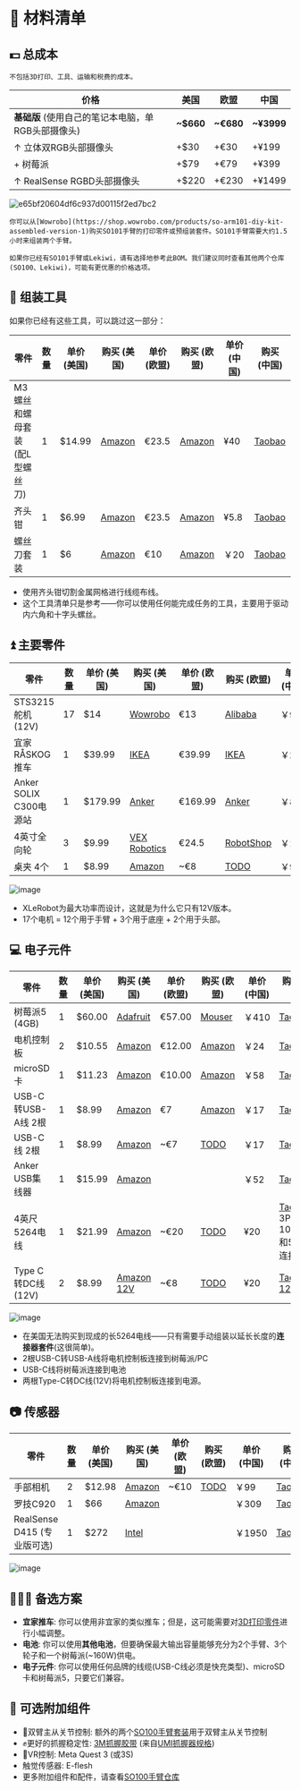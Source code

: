 # 🛒 **材料清单**

## 💵 总成本 

```{note}
不包括3D打印、工具、运输和税费的成本。
```

| 价格 | 美国 | 欧盟 | 中国 |
| --- | --- | --- | --- |
| **基础版** (使用自己的笔记本电脑，单RGB头部摄像头) | **~$660** | **~€680** | **~¥3999** |
| ↑ 立体双RGB头部摄像头 | +$30 | +€30 | +¥199 |
| + 树莓派 | +$79 | +€79 | +¥399 |
| ↑ RealSense RGBD头部摄像头 | +$220 | +€230 | +¥1499 |

![e65bf20604df6c937d00115f2ed7bc2](https://github.com/user-attachments/assets/cdef7558-935d-4e31-a612-f747dfc61340)

```{tip}
你可以从[Wowrobo](https://shop.wowrobo.com/products/so-arm101-diy-kit-assembled-version-1)购买SO101手臂的打印零件或预组装套件。SO101手臂需要大约1.5小时来组装两个手臂。
```

```{note}
如果你已经有SO101手臂或Lekiwi，请有选择地参考此BOM。我们建议同时查看其他两个仓库(SO100、Lekiwi)，可能有更优惠的价格选项。
```

## 🔨 组装工具 

如果你已经有这些工具，可以跳过这一部分：

| 零件 | 数量 | 单价 (美国) | 购买 (美国) | 单价 (欧盟) | 购买 (欧盟) | 单价 (中国) | 购买 (中国) |
| --- | --- | --- | --- | --- | --- | --- | --- |
| M3螺丝和螺母套装 (配L型螺丝刀) | 1 | $14.99 | [Amazon](https://a.co/d/4NfBpNS) | €23.5 | [Amazon](https://www.amazon.fr/Cylindrique-Inoxydable-M2-Socket-Assortiment/dp/B09Y8WYFWD/) | ¥40 | [Taobao](https://item.taobao.com/item.htm?abbucket=14&detail_redpacket_pop=true&id=614760389801&ltk2=1745773029845cww4kdo78gamgx9c4hl35&ns=1&priceTId=2100c82517457730113487286e0bc2&query=m3%E5%86%85%E5%85%AD%E8%A7%92%E8%9E%BA%E4%B8%9D%E5%A5%97%E8%A3%85&skuId=4501144438660&spm=a21n57.1.hoverItem.20&utparam=%7B%22aplus_abtest%22%3A%2256d17236f81617358b208d1cf05155cf%22%7D&xxc=taobaoSearch) |
| 齐头钳 | 1 | $6.99 | [Amazon](https://a.co/d/61KlrZp) | €23.5 | [Amazon](https://www.amazon.fr/Cylindrique-Inoxydable-M2-Socket-Assortiment/dp/B09Y8WYFWD/) | ¥5.8 | [Taobao](https://item.taobao.com/item.htm?abbucket=14&detail_redpacket_pop=true&id=706039364576&ltk2=1745773187187erh7ued4gqcyyk5573rir&ns=1&priceTId=2100c82517457731790992641e0bc2&query=%E5%89%AA%E7%BA%BF%E9%92%B3&skuId=4964064736437&spm=a21n57.1.hoverItem.5&utparam=%7B%22aplus_abtest%22%3A%22474017eea48950332239eaf78d326730%22%7D&xxc=taobaoSearch) |
| 螺丝刀套装 | 1 | $6 | [Amazon](https://www.amazon.com/Precision-Phillips-Screwdriver-Electronics-Computer/dp/B0DB227RTH) | €10 | [Amazon](https://www.amazon.fr/dp/B08ZXVMVYD/) | ￥20 | [Taobao](https://e.tb.cn/h.6ReL0wwgtPuSmNV?tk=3rLDV10AVtr) |
- 使用齐头钳切割金属网格进行线缆布线。
- 这个工具清单只是参考——你可以使用任何能完成任务的工具，主要用于驱动内六角和十字头螺丝。

## ⏫ 主要零件

| 零件 | 数量 | 单价 (美国) | 购买 (美国) | 单价 (欧盟) | 购买 (欧盟) | 单价 (中国) | 购买 (中国) |
| --- | --- | --- | --- | --- | --- | --- | --- |
| STS3215舵机 (12V) | 17 | $14 | [Wowrobo](https://shop.wowrobo.com/products/feetech-sts3215-servo-12v-30kg-high-torque-servo-for-so-arm100) | €13 | [Alibaba](https://www.alibaba.com/product-detail/6PCS-7-4V-STS3215-Servos-for_1600523509006.html) | ￥97 | [TaoBao](https://item.taobao.com/item.htm?id=712179366565&skuId=5268252241438) |
| 宜家RÅSKOG推车 | 1 | $39.99 | [IKEA](https://www.ikea.com/us/en/p/raskog-utility-cart-black-40582181/#content) | €39.99 | [IKEA](https://www.ikea.com/nl/en/p/raskog-trolley-white-30586783/) | ￥249 | [IKEA](https://www.ikea.cn/cn/zh/p/raskog-la-si-ke-shou-tui-che-bai-se-70376721/) |
| Anker SOLIX C300电源站 | 1 | $179.99 | [Anker](https://www.ankersolix.com/products/c300-dc?variant=49702163972426&ref=naviMenu_pps) | €169.99 | [Anker](https://www.anker.com/eu-en/products/a17260z1?variant=44598991323326&ref=naviMenu_pps) | ￥899 | [Taobao](https://e.tb.cn/h.6PQRiymMOteAgrb?tk=m6L3V3frrfp) |
| 4英寸全向轮 | 3 | $9.99 | [VEX Robotics](https://www.vexrobotics.com/omni-wheels.html?srsltid=AfmBOorWdWT-FIiWSAbicYWSxqYr-d5X3CJSGxMkO33WO0thwlTn4DQu) | €24.5 | [RobotShop](https://eu.robotshop.com/products/100mm-omnidirectional-wheel-brass-bearing-rollers) | ￥135 | [PDD](https://mobile.yangkeduo.com/goods.html?ps=kKWPC7xuzw) |
| 桌夹 4个 | 1 | $8.99 | [Amazon](https://www.amazon.com/TAODAN-Trigger-Ratchet-Woodworking-Processes/dp/B0DJNXF8WH?rps=1&sr=1-18) | ~€8 | [TODO](https://www.notion.so/Bill-of-Material-21abb280f59380f48e49e5c51df2b37f?pvs=21) | ￥9.2 | [TaoBao](https://detail.tmall.com/item.htm?id=801399113134&skuId=5633627126649) |

![image](https://github.com/user-attachments/assets/ee012d47-f2a9-495c-a156-01bf92b2e63b)

- XLeRobot为最大功率而设计，这就是为什么它只有12V版本。
- 17个电机 = 12个用于手臂 + 3个用于底座 + 2个用于头部。

## 💻 电子元件

| 零件 | 数量 | 单价 (美国) | 购买 (美国) | 单价 (欧盟) | 购买 (欧盟) | 单价 (中国) | 购买 (中国) |
| --- | --- | --- | --- | --- | --- | --- | --- |
| 树莓派5 (4GB) | 1 | $60.00 | [Adafruit](https://www.adafruit.com/product/5812) | €57.00 | [Mouser](https://eu.mouser.com/ProductDetail/Raspberry-Pi/SC1111?qs=HoCaDK9Nz5fnLhlMNnKTiQ%3D%3D) | ￥410 | [Taobao](https://e.tb.cn/h.64IIvlisvAL15g8?tk=fdOVexkHECW) |
| 电机控制板 | 2 | $10.55 | [Amazon](https://www.amazon.com/Waveshare-Integrates-Control-Circuit-Supports/dp/B0CTMM4LWK/) | €12.00 | [Amazon](https://www.amazon.fr/Waveshare-Integrates-Control-Applicable-Integrate/dp/B0CJ6TP3TP) | ￥24 | [Taobao](https://e.tb.cn/h.64DOUpLpB5crVdH?tk=BSaTex9UHWj) |
| microSD卡 | 1 | $11.23 | [Amazon](https://www.amazon.com/SanDisk-Extreme-microSDXC-Memory-Adapter/dp/B09X7C7LL1/) | €10.00 | [Amazon](https://www.amazon.fr/Lexar-Carte-Micro-adaptateur-Smartphone/dp/B08XZ2KS1F) | ￥58 | [Taobao](https://e.tb.cn/h.64DMZzLz5h26s12?tk=eImPex96lCQ) |
| USB-C转USB-A线 2根 | 1 | $8.99 | [Amazon](https://a.co/d/0mWsmhG) | €7 | [Amazon](https://www.amazon.fr/dp/B07BNF842T/) | ￥17 | [Taobao](https://e.tb.cn/h.64HOv24RLmYC4Yh?tk=AXpgexkDFd4) |
| USB-C线 2根 | 1 | $8.99 | [Amazon](https://a.co/d/f8hm4E2) | ~€7 | [TODO](https://www.notion.so/Bill-of-Material-21abb280f59380f48e49e5c51df2b37f?pvs=21) | ￥17 | [Taobao](https://detail.tmall.com/item.htm?abbucket=14&detail_redpacket_pop=true&id=562374737204&ltk2=1745778907089uemkvoxey50xt270pvkfcq&ns=1&priceTId=2100c80417457788995147926e0bd5&query=usbc%E6%95%B0%E6%8D%AE%E7%BA%BF&skuId=5239339491575&spm=a21n57.1.hoverItem.4&utparam=%7B%22aplus_abtest%22%3A%2250461336def889c0b534e9603672d7f7%22%7D&xxc=taobaoSearch) |
| Anker USB集线器 | 1 | $15.99 | [Amazon](https://a.co/d/6tJW8lN) |  |  | ￥52 | [Taobao](https://e.tb.cn/h.hTEgXX1RlPY0lWL?tk=AKLz4a3uOsA) |
| 4英尺5264电线 | 1 | $21.99 | [Amazon](https://www.amazon.com/dp/B0D2W47V8V) | ~€20 | [TODO](https://www.notion.so/Bill-of-Material-21abb280f59380f48e49e5c51df2b37f?pvs=21) | ¥20 | [Taobao](https://e.tb.cn/h.6ZvsvUU7wlxTIqu?tk=mz7PeJUloea) 3P-1000mm和5264连接器 |
| Type C转DC线(12V) | 2 | $8.99 | [Amazon 12V](https://www.amazon.com/dp/B0CDBWHXDZ) | ~€8 | [TODO](https://www.notion.so/Bill-of-Material-21abb280f59380f48e49e5c51df2b37f?pvs=21) | ¥20 | [Taobao 12V](https://e.tb.cn/h.6ZvuOW01EmvvHq1?tk=nzvFeJUnyuB) |

![image](https://github.com/user-attachments/assets/0a8afb77-30b7-4d5c-a981-9b255269f9ec)

- 在美国无法购买到现成的长5264电线——只有需要手动组装以延长长度的**连接器套件**(这很简单)。
- 2根USB-C转USB-A线将电机控制板连接到树莓派/PC
- USB-C线将树莓派连接到电池
- 两根Type-C转DC线(12V)将电机控制板连接到电源。

## 📷 传感器 

| 零件 | 数量 | 单价 (美国) | 购买 (美国) | 单价 (欧盟) | 购买 (欧盟) | 单价 (中国) | 购买 (中国) |
| --- | --- | --- | --- | --- | --- | --- | --- |
| 手部相机 | 2 | $12.98 | [Amazon](https://a.co/d/fXX2odP) | ~€10 | [TODO](https://www.notion.so/Bill-of-Material-21abb280f59380f48e49e5c51df2b37f?pvs=21) | ￥99 | [Taobao](https://item.taobao.com/item.htm?ft=t&id=860171734711) |
| 罗技C920 | 1 | $66 | [Amazon](https://a.co/d/gM8vei1) |  |  | ￥309 |[Taobao]( https://e.tb.cn/h.hjpjA9cw3DpgwQi?tk=DRu642dmCo8 )  |
| RealSense D415 (专业版可选) | 1 | $272 | [Intel](https://store.intelrealsense.com/buy-intel-realsense-depth-camera-d415.html) |  |  | ￥1950 |[Taobao](https://e.tb.cn/h.hTHju7zCMDMR84q?tk=z0WU4aXOKey)  |

![image](https://github.com/user-attachments/assets/0f5a10ce-d0e9-4e53-b457-27a9ba057cbf)

## 🧑‍🤝‍🧑 备选方案 

- **宜家推车**: 你可以使用非宜家的类似推车；但是，这可能需要对[3D打印零件](https://www.notion.so/vectorwang/3D_Models/3D_models_for_printing/XLeRobot_special/base_connector.stl)进行小幅调整。
- **电池**: 你可以使用**其他电池**，但要确保最大输出容量能够充分为2个手臂、3个轮子和一个树莓派(~160W)供电。
- **电子元件**: 你可以使用任何品牌的线缆(USB-C线必须是快充类型)、microSD卡和树莓派5，只要它们兼容。

## 🧩 可选附加组件 

- 🙌双臂主从关节控制: 额外的两个[SO100手臂套装](https://github.com/TheRobotStudio/SO-ARM100/tree/main)用于双臂主从关节控制
- ✊更好的抓握稳定性: [3M抓握胶带](https://www.amazon.com/gp/product/B0093CQPW8/ref=ppx_yo_dt_b_search_asin_title?ie=UTF8&psc=1) (来自[UMI抓握器规格](https://docs.google.com/document/d/1TPYwV9sNVPAi0ZlAupDMkXZ4CA1hsZx7YDMSmcEy6EU/edit?tab=t.0#heading=h.5k5vwx2iqjqg))
- 👀VR控制: Meta Quest 3 (或3S)
- 触觉传感器: E-flesh
- 更多附加组件和配件，请查看[SO100手臂仓库](https://github.com/TheRobotStudio/SO-ARM100/tree/main?tab=readme-ov-file#optional-hardware)
